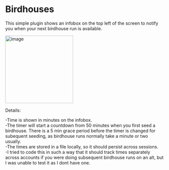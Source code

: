 # Birdhouses
This simple plugin shows an infobox on the top left of the screen to notify you when your next birdhouse run is available. 

<img width="215" alt="image" src="https://github.com/cavine/birdhouses/assets/11843041/afebc6b0-9441-4f4a-8936-bfdd54fd4846">


Details:

-Time is shown in minutes on the infobox.<br />
-The timer will start a countdown from 50 minutes when you first seed a birdhouse. There is a 5 min grace period before the timer is changed for subequent seeding, as birdhouse runs normally take a minute or two usually.<br />
-The times are stored in a file locally, so it should persist across sessions.<br />
-I tried to code this in such a way that it should track times separately across accounts if you were doing subsequent birdhouse runs on an alt, but I was unable to test it as I dont have one.

